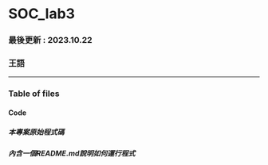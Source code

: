 # SOC_lab3
### 最後更新 : 2023.10.22
### 王語

---
### Table of files 
#### Code
  ##### 本專案原始程式碼
##### *內含一個README.md說明如何運行程式*
